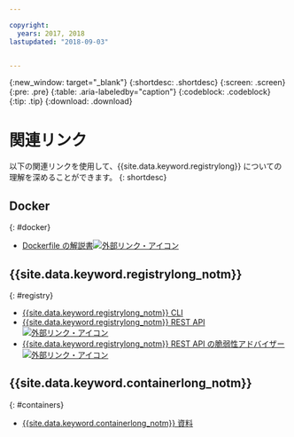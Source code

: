 ```yaml
---

copyright:
  years: 2017, 2018
lastupdated: "2018-09-03"


---
```


{:new_window: target="_blank"}
{:shortdesc: .shortdesc}
{:screen: .screen}
{:pre: .pre}
{:table: .aria-labeledby="caption"}
{:codeblock: .codeblock}
{:tip: .tip}
{:download: .download}


# 関連リンク

以下の関連リンクを使用して、{{site.data.keyword.registrylong}} についての理解を深めることができます。
{: shortdesc}

## Docker
{: #docker}

<ul>
<li><a href="http://docs.docker.com/engine/reference/builder/" target="_blank">Dockerfile の解説書<img src="../../icons/launch-glyph.svg" alt="外部リンク・アイコン"></a>
</ul>

## {{site.data.keyword.registrylong_notm}}
{: #registry}



<ul>
  <li><a href="registry_cli.html" target="_blank">{{site.data.keyword.registrylong_notm}} CLI</a></li>
<li><a href="https://console.bluemix.net/apidocs/container-registry" target="_blank">{{site.data.keyword.registrylong_notm}} REST API <img src="../../icons/launch-glyph.svg" alt="外部リンク・アイコン"></a></li>
<li><a href="https://console.bluemix.net/apidocs/container-registry/va" target="_blank">{{site.data.keyword.registrylong_notm}} REST API の脆弱性アドバイザー<img src="../../icons/launch-glyph.svg" alt="外部リンク・アイコン "></a></li>
</ul>

## {{site.data.keyword.containerlong_notm}}
{: #containers}

* [{{site.data.keyword.containerlong_notm}} 資料](/docs/containers/container_index.html#container_index)
